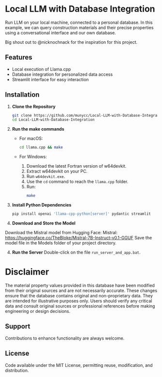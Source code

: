 # Local LLM with Database Integration

Run LLM on your local machine, connected to a personal database. In this example, we can query construction materials and their precise properties using a conversational interface and our own database.

Big shout out to @nicknochnack for the inspiration for this project. 

## Features
- Local execution of Llama.cpp
- Database integration for personalized data access
- Streamlit interface for easy interaction

## Installation

1. **Clone the Repository**
   ```bash
   git clone https://github.com/munycc/Local-LLM-with-Database-Integration
   cd Local-LLM-with-Database-Integration
   ```

2. **Run the make commands**

   - For macOS:
     ```bash
     cd llama.cpp && make
     ```

   - For Windows:
     1. Download the latest Fortran version of w64devkit.
     2. Extract w64devkit on your PC.
     3. Run `w64devkit.exe`.
     4. Use the `cd` command to reach the `llama.cpp` folder.
     5. Run:
        ```bash
        make
        ```

3. **Install Python Dependencies**
   ```bash
   pip install openai 'llama-cpp-python[server]' pydantic streamlit
   ```

4. **Download and Store the Model**

Download the Mistral model from Hugging Face:
Mistral: https://huggingface.co/TheBloke/Mistral-7B-Instruct-v0.1-GGUF
Save the model file in the Models folder of your project directory.


4. **Run the Server**
   Double-click on the file `run_server_and_app.bat`.



# Disclaimer
The material property values provided in this database have been modified from their original sources and are not necessarily accurate. These changes ensure that the database contains original and non-proprietary data. They are intended for illustrative purposes only. Users should verify any critical data and consult original sources or professional references before making engineering or design decisions.


## Support
Contributions to enhance functionality are always welcome.

## License
Code available under the MIT License, permitting reuse, modification, and distribution.
```


